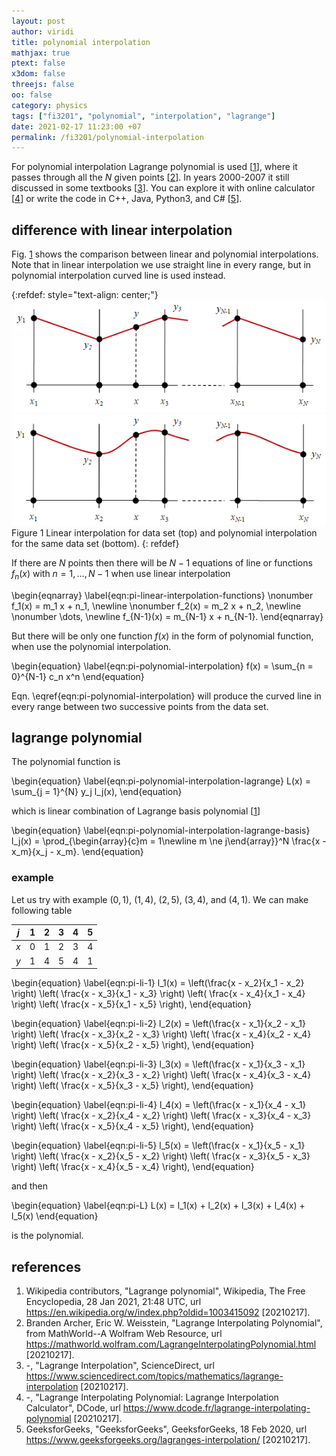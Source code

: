 ```yaml
---
layout: post
author: viridi
title: polynomial interpolation
mathjax: true
ptext: false
x3dom: false
threejs: false
oo: false
category: physics
tags: ["fi3201", "polynomial", "interpolation", "lagrange"]
date: 2021-02-17 11:23:00 +07
permalink: /fi3201/polynomial-interpolation
---
```

For polynomial interpolation Lagrange polynomial is used [[1](#ref1)], where it passes through all the $N$ given points [[2](#ref2)]. In years 2000-2007 it still discussed in some textbooks [[3](#ref3)]. You can explore it with online calculator [[4](#ref4)] or write the code in C++, Java, Python3, and C# [[5](#ref5)].


## difference with linear interpolation
Fig. <a href="#fig:pi-difference-with-linear-interpolation">1</a> shows the comparison between linear and polynomial interpolations. Note that in linear interpolation we use straight line in every range, but in polynomial interpolation curved line is used instead.

{:refdef: style="text-align: center;"}
![..](/assets/img/math/intrpl/linear-interpolation-data-set.png) \
![..](/assets/img/math/intrpl/polynomial-interpolation.png)
<br />
Figure <a name="fig:pi-difference-with-linear-interpolation">1</a> Linear interpolation for data set (top) and polynomial interpolation for the same data set (bottom).
{: refdef}

If there are $N$ points then there will be $N-1$ equations of line or functions $f_n(x)$ with $n = 1, \dots, N-1$ when use linear interpolation

\begin{eqnarray}
\label{eqn:pi-linear-interpolation-functions}
\nonumber f_1(x) = m_1 x + n_1, \newline
\nonumber f_2(x) = m_2 x + n_2, \newline
\nonumber \dots, \newline
f_{N-1}(x) = m_{N-1} x + n_{N-1}.
\end{eqnarray}

But there will be only one function $f(x)$ in the form of polynomial function, when use the polynomial interpolation.

\begin{equation}
\label{eqn:pi-polynomial-interpolation}
f(x) = \sum_{n = 0}^{N-1} c_n x^n
\end{equation}

Eqn. \eqref{eqn:pi-polynomial-interpolation} will produce the curved line in every range between two successive points from the data set.

## lagrange polynomial
The polynomial function is

\begin{equation}
\label{eqn:pi-polynomial-interpolation-lagrange}
L(x) = \sum_{j = 1}^{N} y_j l_j(x),
\end{equation}

which is linear combination of Lagrange basis polynomial [[1](#ref1)]

\begin{equation}
\label{eqn:pi-polynomial-interpolation-lagrange-basis}
l_j(x) = \prod_{\begin{array}{c}m = 1\newline m \ne j\end{array}}^N \frac{x - x_m}{x_j - x_m}.
\end{equation}

### example
Let us try with example $(0, 1)$, $(1, 4)$, $(2, 5)$, $(3, 4)$, and $(4, 1)$. We can make following table

$j$ | 1 | 2 | 3 | 4 | 5
--- |---|---|---|---|---
$x$ | 0 | 1 | 2 | 3 | 4
$y$ | 1 | 4 | 5 | 4 | 1

\begin{equation}
\label{eqn:pi-li-1}
l_1(x) = \left(\frac{x - x_2}{x_1 - x_2} \right) \left( \frac{x - x_3}{x_1 - x_3} \right) \left( \frac{x - x_4}{x_1 - x_4} \right) \left( \frac{x - x_5}{x_1 - x_5} \right),
\end{equation}

\begin{equation}
\label{eqn:pi-li-2}
l_2(x) = \left(\frac{x - x_1}{x_2 - x_1} \right) \left( \frac{x - x_3}{x_2 - x_3} \right) \left( \frac{x - x_4}{x_2 - x_4} \right) \left( \frac{x - x_5}{x_2 - x_5} \right),
\end{equation}

\begin{equation}
\label{eqn:pi-li-3}
l_3(x) = \left(\frac{x - x_1}{x_3 - x_1} \right) \left( \frac{x - x_2}{x_3 - x_2} \right) \left( \frac{x - x_4}{x_3 - x_4} \right) \left( \frac{x - x_5}{x_3 - x_5} \right),
\end{equation}

\begin{equation}
\label{eqn:pi-li-4}
l_4(x) = \left(\frac{x - x_1}{x_4 - x_1} \right) \left( \frac{x - x_2}{x_4 - x_2} \right) \left( \frac{x - x_3}{x_4 - x_3} \right) \left( \frac{x - x_5}{x_4 - x_5} \right),
\end{equation}

\begin{equation}
\label{eqn:pi-li-5}
l_5(x) = \left(\frac{x - x_1}{x_5 - x_1} \right) \left( \frac{x - x_2}{x_5 - x_2} \right) \left( \frac{x - x_3}{x_5 - x_3} \right) \left( \frac{x - x_4}{x_5 - x_4} \right),
\end{equation}

and then

\begin{equation}
\label{eqn:pi-L}
L(x) = l_1(x) + l_2(x) + l_3(x) + l_4(x) + l_5(x)
\end{equation}

is the polynomial.


## references
1. <a name="ref1"></a>Wikipedia contributors, "Lagrange polynomial", Wikipedia, The Free Encyclopedia, 28 Jan 2021, 21:48 UTC, url <https://en.wikipedia.org/w/index.php?oldid=1003415092> [20210217].
2. <a name="ref2"></a>Branden Archer, Eric W. Weisstein, "Lagrange Interpolating Polynomial", from MathWorld--A Wolfram Web Resource, url <https://mathworld.wolfram.com/LagrangeInterpolatingPolynomial.html> [20210217].
3. <a name="ref3"></a>-, "Lagrange Interpolation", ScienceDirect, url <https://www.sciencedirect.com/topics/mathematics/lagrange-interpolation> [20210217].
4. <a name="ref4"></a>-, "Lagrange Interpolating Polynomial: Lagrange Interpolation Calculator", DCode, url <https://www.dcode.fr/lagrange-interpolating-polynomial> [20210217].
5. <a name="ref5"></a>GeeksforGeeks, "GeeksforGeeks", GeeksforGeeks, 18 Feb 2020, url <https://www.geeksforgeeks.org/lagranges-interpolation/> [20210217].
